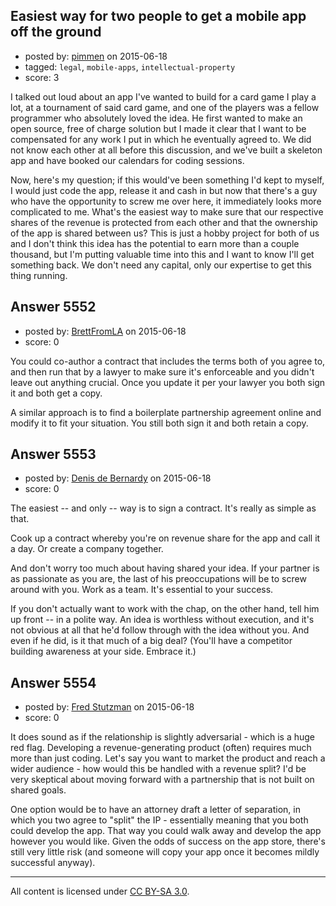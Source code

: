 ## Easiest way for two people to get a mobile app off the ground

- posted by: [pimmen](https://stackexchange.com/users/2094504/pimmen) on 2015-06-18
- tagged: `legal`, `mobile-apps`, `intellectual-property`
- score: 3

I talked out loud about an app I've wanted to build for a card game I play a lot, at a tournament of said card game, and one of the players was a fellow programmer who absolutely loved the idea. He first wanted to make an open source, free of charge solution but I made it clear that I want to be compensated for any work I put in which he eventually agreed to. We did not know each other at all before this discussion, and we've built a skeleton app and have booked our calendars for coding sessions.

Now, here's my question; if this would've been something I'd kept to myself, I would just code the app, release it and cash in but now that there's a guy who have the opportunity to screw me over here, it immediately looks more complicated to me. What's the easiest way to make sure that our respective shares of the revenue is protected from each other and that the ownership of the app is shared between us? This is just a hobby project for both of us and I don't think this idea has the potential to earn more than a couple thousand, but I'm putting valuable time into this and I want to know I'll get something back. We don't need any capital, only our expertise to get this thing running.


## Answer 5552

- posted by: [BrettFromLA](https://stackexchange.com/users/2813127/brettfromla) on 2015-06-18
- score: 0

You could co-author a contract that includes the terms both of you agree to, and then run that by a lawyer to make sure it's enforceable and you didn't leave out anything crucial. Once you update it per your lawyer you both sign it and both get a copy.

A similar approach is to find a boilerplate partnership agreement online and modify it to fit your situation. You still both sign it and both retain a copy.


## Answer 5553

- posted by: [Denis de Bernardy](https://stackexchange.com/users/182468/denis-de-bernardy) on 2015-06-18
- score: 0

The easiest -- and only -- way is to sign a contract. It's really as simple as that.

Cook up a contract whereby you're on revenue share for the app and call it a day. Or create a company together.

And don't worry too much about having shared your idea. If your partner is as passionate as you are, the last of his preoccupations will be to screw around with you. Work as a team. It's essential to your success.

If you don't actually want to work with the chap, on the other hand, tell him up front -- in a polite way. An idea is worthless without execution, and it's not obvious at all that he'd follow through with the idea without you. And even if he did, is it that much of a big deal? (You'll have a competitor building awareness at your side. Embrace it.)


## Answer 5554

- posted by: [Fred Stutzman](https://stackexchange.com/users/2028113/fred-stutzman) on 2015-06-18
- score: 0

It does sound as if the relationship is slightly adversarial - which is a huge red flag. Developing a revenue-generating product (often) requires much more than just coding.  Let's say you want to market the product and reach a wider audience - how would this be handled with a revenue split? I'd be very skeptical about moving forward with a partnership that is not built on shared goals.

One option would be to have an attorney draft a letter of separation, in which you two agree to "split" the IP - essentially meaning that you both could develop the app.  That way you could walk away and develop the app however you would like.  Given the odds of success on the app store, there's still very little risk (and someone will copy your app once it becomes mildly successful anyway).



---

All content is licensed under [CC BY-SA 3.0](https://creativecommons.org/licenses/by-sa/3.0/).
